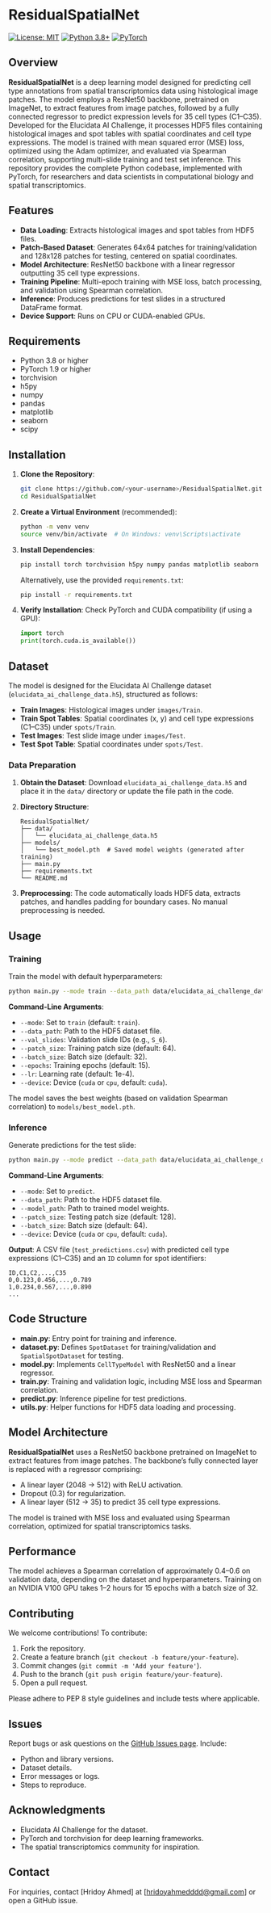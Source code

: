 # ResidualSpatialNet

[![License: MIT](https://img.shields.io/badge/License-MIT-yellow.svg)](https://opensource.org/licenses/MIT)
[![Python 3.8+](https://img.shields.io/badge/python-3.8+-blue.svg)](https://www.python.org/downloads/)
[![PyTorch](https://img.shields.io/badge/PyTorch-1.9+-orange.svg)](https://pytorch.org/)

## Overview

**ResidualSpatialNet** is a deep learning model designed for predicting cell type annotations from spatial transcriptomics data using histological image patches. The model employs a ResNet50 backbone, pretrained on ImageNet, to extract features from image patches, followed by a fully connected regressor to predict expression levels for 35 cell types (C1–C35). Developed for the Elucidata AI Challenge, it processes HDF5 files containing histological images and spot tables with spatial coordinates and cell type expressions. The model is trained with mean squared error (MSE) loss, optimized using the Adam optimizer, and evaluated via Spearman correlation, supporting multi-slide training and test set inference. This repository provides the complete Python codebase, implemented with PyTorch, for researchers and data scientists in computational biology and spatial transcriptomics.

## Features

- **Data Loading**: Extracts histological images and spot tables from HDF5 files.
- **Patch-Based Dataset**: Generates 64x64 patches for training/validation and 128x128 patches for testing, centered on spatial coordinates.
- **Model Architecture**: ResNet50 backbone with a linear regressor outputting 35 cell type expressions.
- **Training Pipeline**: Multi-epoch training with MSE loss, batch processing, and validation using Spearman correlation.
- **Inference**: Produces predictions for test slides in a structured DataFrame format.
- **Device Support**: Runs on CPU or CUDA-enabled GPUs.

## Requirements

- Python 3.8 or higher
- PyTorch 1.9 or higher
- torchvision
- h5py
- numpy
- pandas
- matplotlib
- seaborn
- scipy

## Installation

1. **Clone the Repository**:
   ```bash
   git clone https://github.com/<your-username>/ResidualSpatialNet.git
   cd ResidualSpatialNet
   ```

2. **Create a Virtual Environment** (recommended):
   ```bash
   python -m venv venv
   source venv/bin/activate  # On Windows: venv\Scripts\activate
   ```

3. **Install Dependencies**:
   ```bash
   pip install torch torchvision h5py numpy pandas matplotlib seaborn scipy
   ```

   Alternatively, use the provided `requirements.txt`:
   ```bash
   pip install -r requirements.txt
   ```

4. **Verify Installation**:
   Check PyTorch and CUDA compatibility (if using a GPU):
   ```python
   import torch
   print(torch.cuda.is_available())
   ```

## Dataset

The model is designed for the Elucidata AI Challenge dataset (`elucidata_ai_challenge_data.h5`), structured as follows:
- **Train Images**: Histological images under `images/Train`.
- **Train Spot Tables**: Spatial coordinates (x, y) and cell type expressions (C1–C35) under `spots/Train`.
- **Test Images**: Test slide image under `images/Test`.
- **Test Spot Table**: Spatial coordinates under `spots/Test`.

### Data Preparation

1. **Obtain the Dataset**:
   Download `elucidata_ai_challenge_data.h5` and place it in the `data/` directory or update the file path in the code.

2. **Directory Structure**:
   ```
   ResidualSpatialNet/
   ├── data/
   │   └── elucidata_ai_challenge_data.h5
   ├── models/
   │   └── best_model.pth  # Saved model weights (generated after training)
   ├── main.py
   ├── requirements.txt
   └── README.md
   ```

3. **Preprocessing**:
   The code automatically loads HDF5 data, extracts patches, and handles padding for boundary cases. No manual preprocessing is needed.

## Usage

### Training

Train the model with default hyperparameters:
```bash
python main.py --mode train --data_path data/elucidata_ai_challenge_data.h5 --val_slides S_6 --epochs 15
```

**Command-Line Arguments**:
- `--mode`: Set to `train` (default: `train`).
- `--data_path`: Path to the HDF5 dataset file.
- `--val_slides`: Validation slide IDs (e.g., `S_6`).
- `--patch_size`: Training patch size (default: 64).
- `--batch_size`: Batch size (default: 32).
- `--epochs`: Training epochs (default: 15).
- `--lr`: Learning rate (default: 1e-4).
- `--device`: Device (`cuda` or `cpu`, default: `cuda`).

The model saves the best weights (based on validation Spearman correlation) to `models/best_model.pth`.

### Inference

Generate predictions for the test slide:
```bash
python main.py --mode predict --data_path data/elucidata_ai_challenge_data.h5 --model_path models/best_model.pth
```

**Command-Line Arguments**:
- `--mode`: Set to `predict`.
- `--data_path`: Path to the HDF5 dataset file.
- `--model_path`: Path to trained model weights.
- `--patch_size`: Testing patch size (default: 128).
- `--batch_size`: Batch size (default: 64).
- `--device`: Device (`cuda` or `cpu`, default: `cuda`).

**Output**:
A CSV file (`test_predictions.csv`) with predicted cell type expressions (C1–C35) and an `ID` column for spot identifiers:
```csv
ID,C1,C2,...,C35
0,0.123,0.456,...,0.789
1,0.234,0.567,...,0.890
...
```

## Code Structure

- **main.py**: Entry point for training and inference.
- **dataset.py**: Defines `SpotDataset` for training/validation and `SpatialSpotDataset` for testing.
- **model.py**: Implements `CellTypeModel` with ResNet50 and a linear regressor.
- **train.py**: Training and validation logic, including MSE loss and Spearman correlation.
- **predict.py**: Inference pipeline for test predictions.
- **utils.py**: Helper functions for HDF5 data loading and processing.

## Model Architecture

**ResidualSpatialNet** uses a ResNet50 backbone pretrained on ImageNet to extract features from image patches. The backbone’s fully connected layer is replaced with a regressor comprising:
- A linear layer (2048 → 512) with ReLU activation.
- Dropout (0.3) for regularization.
- A linear layer (512 → 35) to predict 35 cell type expressions.

The model is trained with MSE loss and evaluated using Spearman correlation, optimized for spatial transcriptomics tasks.

## Performance

The model achieves a Spearman correlation of approximately 0.4–0.6 on validation data, depending on the dataset and hyperparameters. Training on an NVIDIA V100 GPU takes 1–2 hours for 15 epochs with a batch size of 32.

## Contributing

We welcome contributions! To contribute:
1. Fork the repository.
2. Create a feature branch (`git checkout -b feature/your-feature`).
3. Commit changes (`git commit -m 'Add your feature'`).
4. Push to the branch (`git push origin feature/your-feature`).
5. Open a pull request.

Please adhere to PEP 8 style guidelines and include tests where applicable.

## Issues

Report bugs or ask questions on the [GitHub Issues page](https://github.com/hrid0yyy/ResidualSpatialNet/issues). Include:
- Python and library versions.
- Dataset details.
- Error messages or logs.
- Steps to reproduce.


## Acknowledgments

- Elucidata AI Challenge for the dataset.
- PyTorch and torchvision for deep learning frameworks.
- The spatial transcriptomics community for inspiration.

## Contact

For inquiries, contact [Hridoy Ahmed] at [hridoyahmedddd@gmail.com] or open a GitHub issue.
